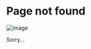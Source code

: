 # Page not found

![image](https://user-images.githubusercontent.com/53089531/131537722-2b0bd0cd-99ae-4049-a456-097d03f7d6bd.png)

Sorry...
